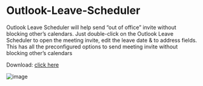 # Outlook-Leave-Scheduler
 Outlook Leave Scheduler will help send “out of office” invite without blocking other’s calendars. Just double-click on the Outlook Leave Scheduler to open the meeting invite, edit the leave date & to address fields. This has all the preconfigured options to send meeting invite without blocking other’s calendars

Download: [click here](https://raw.githubusercontent.com/Dinesh6777/Outlook-Leave-Scheduler/refs/heads/main/Outlook%20Leave%20Scheduler.exe)

 ![image](https://github.com/user-attachments/assets/c108c4e6-eebe-4af6-9fbd-6fd6dce122d6)

